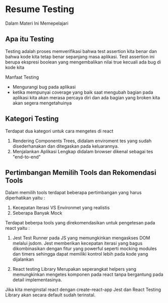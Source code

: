 # Resume Testing

Dalam Materi Ini Memepelajari

## Apa itu Testing

Testing adalah proses memverifikasi bahwa test assertion kita benar dan bahwa kode kita tetap benar sepanjang masa aplikasi. Test assertion ini berupa ekspresi boolean yang mengembalikan nilai true kecuali ada bug di kode kita

Manfaat Testing

- Mengurangi bug pada aplikasi
- ketika mempunyai coverage yang baik saat mengubah bagian pada aplikasi kita akan merasa percaya diri dan ada bagian yang broken kita akan segera mengetahuinya

## Kategori Testing

Terdapat dua kategori untuk cara mengetes di react

1. Rendering Components Trees, didalam enviroment tes yang sudah disederhanakan dan ditegaskan pada keluarannya.
2. Menjalankan Aplikasi Lengkap didalam browser dikenal sebagai tes "end-to-end"

## Pertimbangan Memilih Tools dan Rekomendasi Tools

Dalam memilih tools terdapat beberapa pertimbangan yang harus diperhatikan yaitu :

1. Kecepatan Iterasi VS Environmet yang realistis
2. Seberapa Banyak Mock

Terdapat beberpa tools yang direkomendasikan untuk pengetesan pada react yaitu :

1. Jest
   Test Runner pada JS yang memungkinkan mengaskses DOM melalui jsdom. Jest memberikan kecepatan iterasi yang bagus dikombinasikan dengan fitur yang powerful seperti mocking modules dan timers sehingga dapat memiliki kontrol lebih pada kode yang dijalankan

2. React testing Library
   Merupakan seperangkat helpers yang memungkinkan mengetes komponen pada react tanpa bergantung pada detail implementasinya.

Jika kita menginstal react dengan create-react-app Jest dan React Testing Library akan secara default sudah terinstal.
